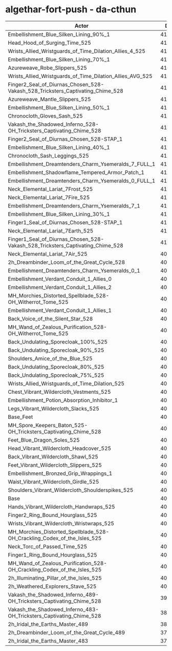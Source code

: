 # algethar-fort-push - da-cthun
| Actor | DPS | Increase |
|---|:---:|:---:|
|Embellishment_Blue_Silken_Lining_90%_1|418150|2.89%|
|Head_Hood_of_Surging_Time_525|417330|2.69%|
|Wrists_Allied_Wristguards_of_Time_Dilation_Allies_4_525|415943|2.35%|
|Embellishment_Blue_Silken_Lining_70%_1|415398|2.21%|
|Azureweave_Robe_Slippers_525|415207|2.17%|
|Wrists_Allied_Wristguards_of_Time_Dilation_Allies_AVG_525|414111|1.90%|
|Finger2_Seal_of_Diurnas_Chosen_528-Vakash_528_Tricksters_Captivating_Chime_528|413804|1.82%|
|Azureweave_Mantle_Slippers_525|413568|1.76%|
|Embellishment_Blue_Silken_Lining_50%_1|413035|1.63%|
|Chronocloth_Gloves_Sash_525|412782|1.57%|
|Vakash_the_Shadowed_Inferno_528-OH_Tricksters_Captivating_Chime_528|412779|1.57%|
|Finger2_Seal_of_Diurnas_Chosen_528-STAP_1|412251|1.44%|
|Embellishment_Blue_Silken_Lining_40%_1|411545|1.27%|
|Chronocloth_Sash_Leggings_525|411514|1.26%|
|Embellishment_Dreamtenders_Charm_Ysemeralds_7_FULL_1|411291|1.20%|
|Embellishment_Shadowflame_Tempered_Armor_Patch_1|410901|1.11%|
|Embellishment_Dreamtenders_Charm_Ysemeralds_0_FULL_1|410770|1.08%|
|Neck_Elemental_Lariat_7Frost_525|410723|1.06%|
|Neck_Elemental_Lariat_7Fire_525|410617|1.04%|
|Embellishment_Dreamtenders_Charm_Ysemeralds_7_1|410597|1.03%|
|Embellishment_Blue_Silken_Lining_30%_1|410501|1.01%|
|Finger1_Seal_of_Diurnas_Chosen_528-STAP_1|410360|0.98%|
|Neck_Elemental_Lariat_7Earth_525|410314|0.96%|
|Finger1_Seal_of_Diurnas_Chosen_528-Vakash_528_Tricksters_Captivating_Chime_528|410215|0.94%|
|Neck_Elemental_Lariat_7Air_525|409418|0.74%|
|2h_Dreambinder_Loom_of_the_Great_Cycle_528|409416|0.74%|
|Embellishment_Dreamtenders_Charm_Ysemeralds_0_1|409154|0.68%|
|Embellishment_Verdant_Conduit_1_Allies_0|409109|0.67%|
|Embellishment_Verdant_Conduit_1_Allies_2|409048|0.65%|
|MH_Morchies_Distorted_Spellblade_528-OH_Witherrot_Tome_525|409005|0.64%|
|Embellishment_Verdant_Conduit_1_Allies_1|408905|0.62%|
|Back_Voice_of_the_Silent_Star_528|408635|0.55%|
|MH_Wand_of_Zealous_Purification_528-OH_Witherrot_Tome_525|408521|0.52%|
|Back_Undulating_Sporecloak_100%_525|408443|0.50%|
|Back_Undulating_Sporecloak_90%_525|408405|0.49%|
|Shoulders_Amice_of_the_Blue_525|408387|0.49%|
|Back_Undulating_Sporecloak_80%_525|408357|0.48%|
|Back_Undulating_Sporecloak_75%_525|408245|0.45%|
|Wrists_Allied_Wristguards_of_Time_Dilation_525|408026|0.40%|
|Chest_Vibrant_Wildercloth_Vestments_525|407365|0.24%|
|Embellishment_Potion_Absorption_Inhibitor_1|407357|0.24%|
|Legs_Vibrant_Wildercloth_Slacks_525|407148|0.18%|
|Base_Feet|407119|0.18%|
|MH_Spore_Keepers_Baton_525-OH_Tricksters_Captivating_Chime_528|407031|0.16%|
|Feet_Blue_Dragon_Soles_525|406967|0.14%|
|Head_Vibrant_Wildercloth_Headcover_525|406858|0.11%|
|Back_Vibrant_Wildercloth_Shawl_525|406821|0.10%|
|Feet_Vibrant_Wildercloth_Slippers_525|406762|0.09%|
|Embellishment_Bronzed_Grip_Wrappings_1|406735|0.08%|
|Waist_Vibrant_Wildercloth_Girdle_525|406621|0.06%|
|Shoulders_Vibrant_Wildercloth_Shoulderspikes_525|406590|0.05%|
|Base|406397|0.00%|
|Hands_Vibrant_Wildercloth_Handwraps_525|406232|-0.04%|
|Finger2_Ring_Bound_Hourglass_525|406151|-0.06%|
|Wrists_Vibrant_Wildercloth_Wristwraps_525|406103|-0.07%|
|MH_Morchies_Distorted_Spellblade_528-OH_Crackling_Codex_of_the_Isles_525|405582|-0.20%|
|Neck_Torc_of_Passed_Time_525|405314|-0.27%|
|Finger1_Ring_Bound_Hourglass_525|405107|-0.32%|
|MH_Wand_of_Zealous_Purification_528-OH_Crackling_Codex_of_the_Isles_525|404937|-0.36%|
|2h_Illuminating_Pillar_of_the_Isles_525|403833|-0.63%|
|2h_Weathered_Explorers_Stave_525|403034|-0.83%|
|Vakash_the_Shadowed_Inferno_489-OH_Tricksters_Captivating_Chime_528|391682|-3.62%|
|Vakash_the_Shadowed_Inferno_483-OH_Tricksters_Captivating_Chime_528|389081|-4.26%|
|2h_Iridal_the_Earths_Master_489|381765|-6.06%|
|2h_Dreambinder_Loom_of_the_Great_Cycle_489|379891|-6.52%|
|2h_Iridal_the_Earths_Master_483|378387|-6.89%|
